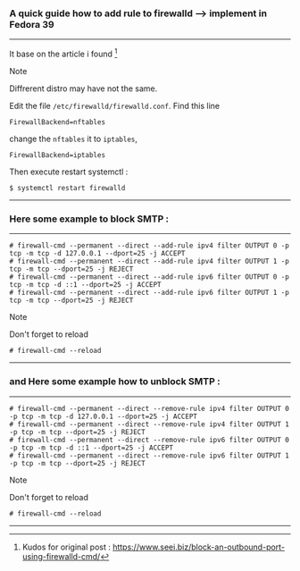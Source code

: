 ### A quick guide how to add rule to firewalld --> implement in Fedora 39 
----
It base on the article i found [^1]
> [!NOTE]
> Diffrerent distro may have not the same.

Edit the file ```/etc/firewalld/firewalld.conf```. Find this line
```
FirewallBackend=nftables
```
change the ```nftables``` it to ```iptables```,
```
FirewallBackend=iptables
```
Then execute restart systemctl :
```
$ systemctl restart firewalld
```
---------------------------------------
### Here some example to block SMTP :
---------------------------------------
```
# firewall-cmd --permanent --direct --add-rule ipv4 filter OUTPUT 0 -p tcp -m tcp -d 127.0.0.1 --dport=25 -j ACCEPT
# firewall-cmd --permanent --direct --add-rule ipv4 filter OUTPUT 1 -p tcp -m tcp --dport=25 -j REJECT
# firewall-cmd --permanent --direct --add-rule ipv6 filter OUTPUT 0 -p tcp -m tcp -d ::1 --dport=25 -j ACCEPT
# firewall-cmd --permanent --direct --add-rule ipv6 filter OUTPUT 1 -p tcp -m tcp --dport=25 -j REJECT
```
> [!NOTE]
> Don't forget to reload
```
# firewall-cmd --reload
```
--------------------------------------
### and Here some example how to unblock SMTP :
--------------------------------------
```
# firewall-cmd --permanent --direct --remove-rule ipv4 filter OUTPUT 0 -p tcp -m tcp -d 127.0.0.1 --dport=25 -j ACCEPT
# firewall-cmd --permanent --direct --remove-rule ipv4 filter OUTPUT 1 -p tcp -m tcp --dport=25 -j REJECT
# firewall-cmd --permanent --direct --remove-rule ipv6 filter OUTPUT 0 -p tcp -m tcp -d ::1 --dport=25 -j ACCEPT
# firewall-cmd --permanent --direct --remove-rule ipv6 filter OUTPUT 1 -p tcp -m tcp --dport=25 -j REJECT
```
> [!NOTE]
> Don't forget to reload
```
# firewall-cmd --reload
```
-------------------------------------------------------------------------------------------------------------------------

[^1]: Kudos for original post : https://www.seei.biz/block-an-outbound-port-using-firewalld-cmd/

